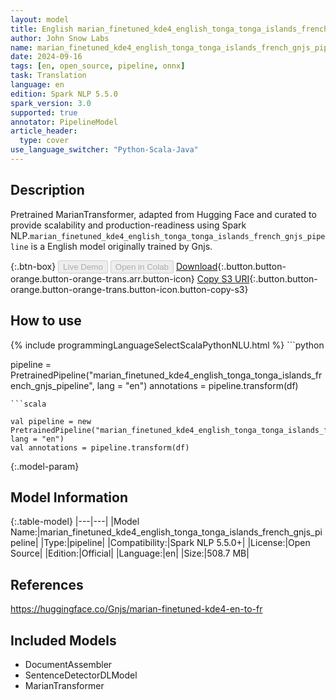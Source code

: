 ```yaml
---
layout: model
title: English marian_finetuned_kde4_english_tonga_tonga_islands_french_gnjs_pipeline pipeline MarianTransformer from Gnjs
author: John Snow Labs
name: marian_finetuned_kde4_english_tonga_tonga_islands_french_gnjs_pipeline
date: 2024-09-16
tags: [en, open_source, pipeline, onnx]
task: Translation
language: en
edition: Spark NLP 5.5.0
spark_version: 3.0
supported: true
annotator: PipelineModel
article_header:
  type: cover
use_language_switcher: "Python-Scala-Java"
---
```


## Description

Pretrained MarianTransformer, adapted from Hugging Face and curated to provide scalability and production-readiness using Spark NLP.`marian_finetuned_kde4_english_tonga_tonga_islands_french_gnjs_pipeline` is a English model originally trained by Gnjs.

{:.btn-box}
<button class="button button-orange" disabled>Live Demo</button>
<button class="button button-orange" disabled>Open in Colab</button>
[Download](https://s3.amazonaws.com/auxdata.johnsnowlabs.com/public/models/marian_finetuned_kde4_english_tonga_tonga_islands_french_gnjs_pipeline_en_5.5.0_3.0_1726490850261.zip){:.button.button-orange.button-orange-trans.arr.button-icon}
[Copy S3 URI](s3://auxdata.johnsnowlabs.com/public/models/marian_finetuned_kde4_english_tonga_tonga_islands_french_gnjs_pipeline_en_5.5.0_3.0_1726490850261.zip){:.button.button-orange.button-orange-trans.button-icon.button-copy-s3}

## How to use



<div class="tabs-box" markdown="1">
{% include programmingLanguageSelectScalaPythonNLU.html %}
```python

pipeline = PretrainedPipeline("marian_finetuned_kde4_english_tonga_tonga_islands_french_gnjs_pipeline", lang = "en")
annotations =  pipeline.transform(df)   

```
```scala

val pipeline = new PretrainedPipeline("marian_finetuned_kde4_english_tonga_tonga_islands_french_gnjs_pipeline", lang = "en")
val annotations = pipeline.transform(df)

```
</div>

{:.model-param}
## Model Information

{:.table-model}
|---|---|
|Model Name:|marian_finetuned_kde4_english_tonga_tonga_islands_french_gnjs_pipeline|
|Type:|pipeline|
|Compatibility:|Spark NLP 5.5.0+|
|License:|Open Source|
|Edition:|Official|
|Language:|en|
|Size:|508.7 MB|

## References

https://huggingface.co/Gnjs/marian-finetuned-kde4-en-to-fr

## Included Models

- DocumentAssembler
- SentenceDetectorDLModel
- MarianTransformer